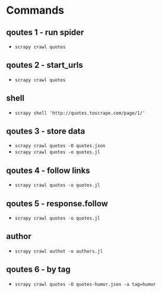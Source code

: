 # Commands

## qoutes 1 - run spider

- `scrapy crawl quotes`

## qoutes 2 - start_urls

- `scrapy crawl quotes`

## shell

- `scrapy shell 'http://quotes.toscrape.com/page/1/'`

## qoutes 3 - store data

- `scrapy crawl quotes -O quotes.json`
- `scrapy crawl quotes -o quotes.jl`

## qoutes 4 - follow links

- `scrapy crawl quotes -o quotes.jl`

## qoutes 5 - response.follow

- `scrapy crawl quotes -o quotes.jl`

## author

- `scrapy crawl authot -o authors.jl`

## qoutes 6 - by tag

- `scrapy crawl quotes -O quotes-humor.json -a tag=humor`

